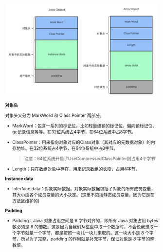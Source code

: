 ![对象的内存布局](../images/jvm/对象的内存布局.png)

**对象头**

对象头又分为 MarkWord 和 Class Pointer 两部分。

- MarkWord：包含一系列的标记位，比如轻量级锁的标记位、偏向锁标记位、gc记录信息等等。在32位系统占4字节，在64位系统中占8字节。

- ClassPointer：用来指向对象对应的Class对象（其对应的元数据对象）的内存地址。在32位系统占4字节，在64位系统中占8字节。

  > 注意：64位系统开启了UseCompressedClassPointer则占用4个字节

- Length：只在数组对象中存在，用来记录数组的长度，占用4字节。

**Instance data**

- Interface data：对象实际数据。对象实际数据包括了对象的所有成员变量，其大小由各个成员变量的大小决定。(这里不包括静态成员变量，因为它是在方法区维护的)

**Padding**

- Padding：Java 对象占用空间是 8 字节对齐的，即所有 Java 对象占用 bytes 数必须是 8 的倍数。这是因为当我们从磁盘中取一个数据时，不会说我想取一个字节就是一个字节，都是按照一块儿一块儿来取的。这一块大小是 8 个字节，所以为了完整，padding 的作用就是补充字节，保证对象是 8 字节的整数倍。

